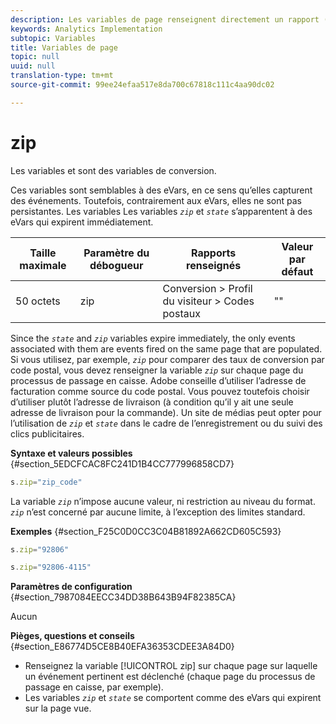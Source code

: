 ```yaml
---
description: Les variables de page renseignent directement un rapport (pageName, props de liste, variables de liste, etc.).
keywords: Analytics Implementation
subtopic: Variables
title: Variables de page
topic: null
uuid: null
translation-type: tm+mt
source-git-commit: 99ee24efaa517e8da700c67818c111c4aa90dc02

---
```



# zip

Les variables  et  sont des variables de conversion.


<!-- 

zip.xml

 -->

Ces variables sont semblables à des eVars, en ce sens qu’elles capturent des événements. Toutefois, contrairement aux eVars, elles ne sont pas persistantes. Les variables Les variables *`zip`* et *`state`* s’apparentent à des eVars qui expirent immédiatement.

| Taille maximale | Paramètre du débogueur | Rapports renseignés | Valeur par défaut |
|---|---|---|---|
| 50 octets | zip | Conversion &gt; Profil du visiteur &gt; Codes postaux | "" |

Since the *`state`* and *`zip`* variables expire immediately, the only events associated with them are events fired on the same page that are populated. Si vous utilisez, par exemple, *`zip`* pour comparer des taux de conversion par code postal, vous devez renseigner la variable *`zip`* sur chaque page du processus de passage en caisse. Adobe conseille d’utiliser l’adresse de facturation comme source du code postal. Vous pouvez toutefois choisir d’utiliser plutôt l’adresse de livraison (à condition qu’il y ait une seule adresse de livraison pour la commande). Un site de médias peut opter pour l’utilisation de *`zip`* et *`state`* dans le cadre de l’enregistrement ou du suivi des clics publicitaires.

**Syntaxe et valeurs possibles** {#section_5EDCFCAC8FC241D1B4CC777996858CD7}

```js
s.zip="zip_code"
```

La variable *`zip`* n’impose aucune valeur, ni restriction au niveau du format. *`zip`* n’est concerné par aucune limite, à l’exception des limites standard.

**Exemples** {#section_F25C0D0CC3C04B81892A662CD605C593}

```js
s.zip="92806"
```

```js
s.zip="92806-4115"
```

**Paramètres de configuration** {#section_7987084EECC34DD38B643B94F82385CA}

Aucun

**Pièges, questions et conseils** {#section_E86774D5CE8B40EFA36353CDEE3A84D0}

* Renseignez la variable [!UICONTROL zip] sur chaque page sur laquelle un événement pertinent est déclenché (chaque page du processus de passage en caisse, par exemple).
* Les variables *`zip`* et *`state`* se comportent comme des eVars qui expirent sur la page vue.

